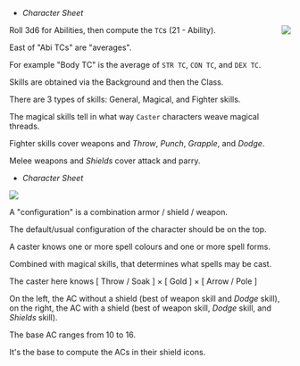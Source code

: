 
<!-- .margin.compass -->
* _Character Sheet_


<img src="csheet_left_0.png" style="float: right;" />


<!-- <div.comment.se.c_abilities_0> -->

Roll 3d6 for Abilities, then compute the `TC`s (21 - Ability).

<!-- </div> -->

<!-- <div.comment.ne.c_averages> -->

East of "Abi TCs" are "averages".

For example "Body TC" is the average of `STR TC`, `CON TC`, and `DEX TC`.

<!-- </div> -->

<!-- <div.comment.se.c_skills_0> -->

Skills are obtained via the Background and then the Class.

<!-- </div> -->

<!-- <div.comment.se.c_skills_1> -->

There are 3 types of skills: General, Magical, and Fighter skills.

<!-- </div> -->

<!-- <div.comment.ne.c_skills_m> -->

The magical skills tell in what way `Caster` characters weave magical threads.

<!-- </div> -->

<!-- <div.comment.ne.c_skills_f> -->

Fighter skills cover weapons and _Throw_, _Punch_, _Grapple_, and _Dodge_.

Melee weapons and _Shields_ cover attack and parry.

<!-- </div> -->


<!-- PAGE BREAK csheet -->


<!-- .margin.compass -->
* _Character Sheet_


<img src="csheet_right_0.png" />


<!-- <div.comment.nw.c_confs> -->

A "configuration" is a combination armor / shield / weapon.

The default/usual configuration of the character should be on the top.

<!-- </div> -->

<!-- <div.comment.sw.c_spells> -->

A caster knows one or more spell colours and one or more spell forms.

Combined with magical skills, that determines what spells may be cast.

The caster here knows [ Throw / Soak ] × [ Gold ] × [ Arrow / Pole ]

<!-- </div> -->

<!-- <div.comment.nw.c_acs> -->

On the left, the AC without a shield (best of weapon skill and _Dodge_ skill), on the right, the AC with a shield (best of weapon skill, _Dodge_ skill, and _Shields_ skill).

<!-- </div> -->

<!-- <div.comment.nw.c_base_ac> -->

The base AC ranges from 10 to 16.

It's the base to compute the ACs in their shield icons.

<!-- </div> -->



<style>
    /* TODO move .comment to the .css */
  [data-aa-title="csheet"] .comment {
    position: absolute;
    top: 1rem;
    background-color: white;
    padding: 0.6rem;
    width: 8rem;
    font-size: var(--size-b);
    line-height: var(--mul-b);
  }
  [data-aa-title="csheet"] .comment.se {
    border-right: 4px solid grey;
    border-bottom: 4px solid grey;
  }
  [data-aa-title="csheet"] .comment.ne {
    border-top: 4px solid grey;
    border-right: 4px solid grey;
  }
  [data-aa-title="csheet"] .comment.sw {
    border-left: 4px solid grey;
    border-bottom: 4px solid grey;
  }
  [data-aa-title="csheet"] .comment.nw {
    border-top: 4px solid grey;
    border-left: 4px solid grey;
  }
  [data-aa-title="csheet"] .comment p {
    text-align: left;
    text-indent: 0;
  }
  [data-aa-title="csheet"] .comment p:last-child {
    margin-bottom: 0;
  }

  [data-aa-title="csheet"] .c_abilities_0  { top:  4.2rem; left:   1.7rem; }
  [data-aa-title="csheet"] .c_averages     { top: 10.0rem; left:   1.7rem; }
  [data-aa-title="csheet"] .c_skills_0     { top: 23.0rem; left:   1.7rem; }
  [data-aa-title="csheet"] .c_skills_1     { top: 30.0rem; left:   1.7rem; }
  [data-aa-title="csheet"] .c_skills_m     { top: 45.0rem; right: 15.5rem; }
  [data-aa-title="csheet"] .c_skills_f     { top: 45.0rem; right:  3.5rem; }

  [data-aa-title="csheet"] .c_confs    { top: 24.00rem; right:  2.5rem; }
  [data-aa-title="csheet"] .c_spells   { top:  8.65rem; right:  2.5rem; }
  [data-aa-title="csheet"] .c_acs      { top: 45.00rem; left:   2.1rem; }
  [data-aa-title="csheet"] .c_base_ac  { top: 45.00rem; left:  14.1rem; }
</style>


<script>

onDocumentReady(function() {
  var ce = elt('[data-aa-title="csheet"]');
  elts(ce, '.page').forEach(function(pe) {
    elts(pe, '.comment').forEach(function(cme) {
      pe.appendChild(cme);
    });
  });
});

</script>
